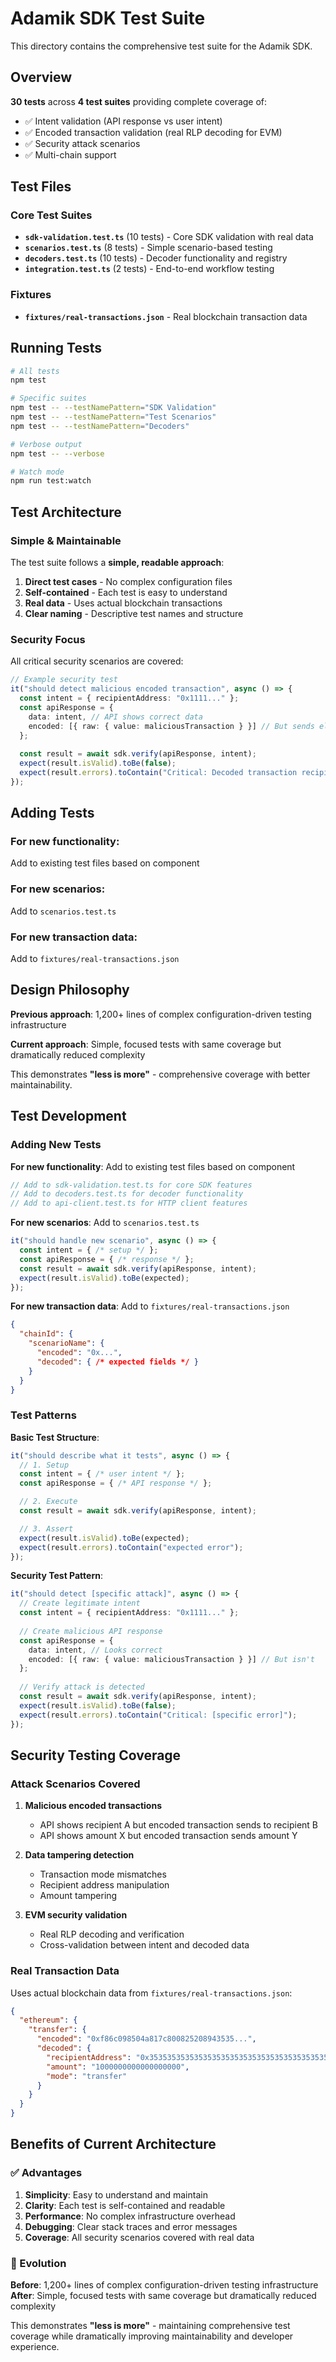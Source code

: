 # Adamik SDK Test Suite

This directory contains the comprehensive test suite for the Adamik SDK.

## Overview

**30 tests** across **4 test suites** providing complete coverage of:
- ✅ Intent validation (API response vs user intent)
- ✅ Encoded transaction validation (real RLP decoding for EVM)
- ✅ Security attack scenarios
- ✅ Multi-chain support

## Test Files

### Core Test Suites

- **`sdk-validation.test.ts`** (10 tests) - Core SDK validation with real data
- **`scenarios.test.ts`** (8 tests) - Simple scenario-based testing
- **`decoders.test.ts`** (10 tests) - Decoder functionality and registry
- **`integration.test.ts`** (2 tests) - End-to-end workflow testing

### Fixtures

- **`fixtures/real-transactions.json`** - Real blockchain transaction data

## Running Tests

```bash
# All tests
npm test

# Specific suites
npm test -- --testNamePattern="SDK Validation"
npm test -- --testNamePattern="Test Scenarios"
npm test -- --testNamePattern="Decoders"

# Verbose output
npm test -- --verbose

# Watch mode
npm run test:watch
```

## Test Architecture

### Simple & Maintainable

The test suite follows a **simple, readable approach**:

1. **Direct test cases** - No complex configuration files
2. **Self-contained** - Each test is easy to understand
3. **Real data** - Uses actual blockchain transactions
4. **Clear naming** - Descriptive test names and structure

### Security Focus

All critical security scenarios are covered:

```typescript
// Example security test
it("should detect malicious encoded transaction", async () => {
  const intent = { recipientAddress: "0x1111..." };
  const apiResponse = {
    data: intent, // API shows correct data
    encoded: [{ raw: { value: maliciousTransaction } }] // But sends elsewhere
  };
  
  const result = await sdk.verify(apiResponse, intent);
  expect(result.isValid).toBe(false);
  expect(result.errors).toContain("Critical: Decoded transaction recipient mismatch");
});
```

## Adding Tests

### For new functionality:
Add to existing test files based on component

### For new scenarios:
Add to `scenarios.test.ts`

### For new transaction data:
Add to `fixtures/real-transactions.json`

## Design Philosophy

**Previous approach**: 1,200+ lines of complex configuration-driven testing infrastructure

**Current approach**: Simple, focused tests with same coverage but dramatically reduced complexity

This demonstrates **"less is more"** - comprehensive coverage with better maintainability.

## Test Development

### Adding New Tests

**For new functionality**: Add to existing test files based on component
```typescript
// Add to sdk-validation.test.ts for core SDK features
// Add to decoders.test.ts for decoder functionality  
// Add to api-client.test.ts for HTTP client features
```

**For new scenarios**: Add to `scenarios.test.ts`
```typescript
it("should handle new scenario", async () => {
  const intent = { /* setup */ };
  const apiResponse = { /* response */ };
  const result = await sdk.verify(apiResponse, intent);
  expect(result.isValid).toBe(expected);
});
```

**For new transaction data**: Add to `fixtures/real-transactions.json`
```json
{
  "chainId": {
    "scenarioName": {
      "encoded": "0x...",
      "decoded": { /* expected fields */ }
    }
  }
}
```

### Test Patterns

**Basic Test Structure**:
```typescript
it("should describe what it tests", async () => {
  // 1. Setup
  const intent = { /* user intent */ };
  const apiResponse = { /* API response */ };

  // 2. Execute  
  const result = await sdk.verify(apiResponse, intent);

  // 3. Assert
  expect(result.isValid).toBe(expected);
  expect(result.errors).toContain("expected error");
});
```

**Security Test Pattern**:
```typescript
it("should detect [specific attack]", async () => {
  // Create legitimate intent
  const intent = { recipientAddress: "0x1111..." };
  
  // Create malicious API response
  const apiResponse = {
    data: intent, // Looks correct
    encoded: [{ raw: { value: maliciousTransaction } }] // But isn't
  };
  
  // Verify attack is detected
  const result = await sdk.verify(apiResponse, intent);
  expect(result.isValid).toBe(false);
  expect(result.errors).toContain("Critical: [specific error]");
});
```

## Security Testing Coverage

### Attack Scenarios Covered

1. **Malicious encoded transactions**
   - API shows recipient A but encoded transaction sends to recipient B
   - API shows amount X but encoded transaction sends amount Y

2. **Data tampering detection** 
   - Transaction mode mismatches
   - Recipient address manipulation
   - Amount tampering

3. **EVM security validation**
   - Real RLP decoding and verification
   - Cross-validation between intent and decoded data

### Real Transaction Data

Uses actual blockchain data from `fixtures/real-transactions.json`:
```json
{
  "ethereum": {
    "transfer": {
      "encoded": "0xf86c098504a817c800825208943535...",
      "decoded": {
        "recipientAddress": "0x3535353535353535353535353535353535353535",
        "amount": "1000000000000000000",
        "mode": "transfer"
      }
    }
  }
}
```

## Benefits of Current Architecture

### ✅ Advantages
1. **Simplicity**: Easy to understand and maintain
2. **Clarity**: Each test is self-contained and readable
3. **Performance**: No complex infrastructure overhead
4. **Debugging**: Clear stack traces and error messages
5. **Coverage**: All security scenarios covered with real data

### 🚀 Evolution
**Before**: 1,200+ lines of complex configuration-driven testing infrastructure  
**After**: Simple, focused tests with same coverage but dramatically reduced complexity

This demonstrates **"less is more"** - maintaining comprehensive test coverage while dramatically improving maintainability and developer experience.
